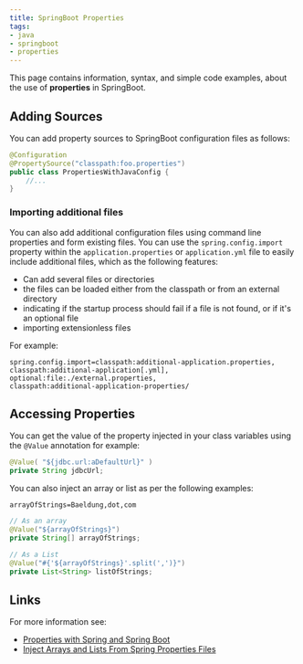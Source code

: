 ```yaml
---
title: SpringBoot Properties
tags:
- java
- springboot
- properties
---
```


This page contains information, syntax, and simple code examples, about the use of **properties** in SpringBoot.
<!--more-->

## Adding Sources

You can add property sources to SpringBoot configuration files as follows:

```java
@Configuration
@PropertySource("classpath:foo.properties")
public class PropertiesWithJavaConfig {
    //...
}
```

### Importing additional files

You can also add additional configuration files using command line properties and form existing files.
You can use the `spring.config.import` property within the `application.properties` or `application.yml` file to easily 
include additional files, which as the following features:

* Can add several files or directories
* the files can be loaded either from the classpath or from an external directory
* indicating if the startup process should fail if a file is not found, or if it's an optional file
* importing extensionless files

For example:
```properties
spring.config.import=classpath:additional-application.properties,
classpath:additional-application[.yml],
optional:file:./external.properties,
classpath:additional-application-properties/
```

## Accessing Properties

You can get the value of the property injected in your class variables using the `@Value` annotation for example:

```java
@Value( "${jdbc.url:aDefaultUrl}" )
private String jdbcUrl;
```

You can also inject an array or list as per the following examples:

```properties
arrayOfStrings=Baeldung,dot,com
```

```java
// As an array
@Value("${arrayOfStrings}")
private String[] arrayOfStrings;

// As a List
@Value("#{'${arrayOfStrings}'.split(',')}")
private List<String> listOfStrings;
```

## Links

For more information see:
* [Properties with Spring and Spring Boot](https://www.baeldung.com/properties-with-spring)
* [Inject Arrays and Lists From Spring Properties Files](https://www.baeldung.com/spring-inject-arrays-lists)


